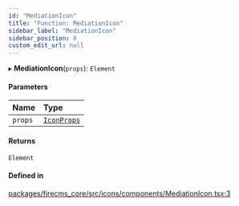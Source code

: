 ```yaml
---
id: "MediationIcon"
title: "Function: MediationIcon"
sidebar_label: "MediationIcon"
sidebar_position: 0
custom_edit_url: null
---
```


▸ **MediationIcon**(`props`): `Element`

#### Parameters

| Name | Type |
| :------ | :------ |
| `props` | [`IconProps`](../types/IconProps.md) |

#### Returns

`Element`

#### Defined in

[packages/firecms_core/src/icons/components/MediationIcon.tsx:3](https://github.com/FireCMSco/firecms/blob/d45f3739/packages/firecms_core/src/icons/components/MediationIcon.tsx#L3)
